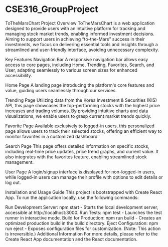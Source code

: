 # CSE316_GroupProject

ToTheMarsChart
Project Overview
ToTheMarsChart is a web application designed to provide users with an intuitive platform for tracking and managing stock market trends, enabling informed investment decisions. Aiming to support users in achieving “to-the-Mars” success in their investments, we focus on delivering essential tools and insights through a streamlined and user-friendly interface, avoiding unnecessary complexity.

Key Features
Navigation Bar
A responsive navigation bar allows easy access to core pages, including Home, Trending, Favorites, Search, and User, adapting seamlessly to various screen sizes for enhanced accessibility.

Home Page
A landing page introducing the platform's core features and value, guiding users seamlessly through our services.

Trending Page
Utilizing data from the Korea Investment & Securities (KIS) API, this page showcases the top-performing stocks with the highest price increases and trading volumes. By providing intuitive charts and data visualizations, we enable users to grasp current market trends quickly.

Favorite Page
Available exclusively to logged-in users, this personalized page allows users to track their selected stocks, offering an efficient way to monitor favorites in a customized dashboard.

Search Page
This page offers detailed information on specific stocks, including real-time price updates, price trend graphs, and current value. It also integrates with the favorites feature, enabling streamlined stock management.

User Page
A login/signup interface is displayed for non-logged-in users, while logged-in users can manage their profile with options to edit details or log out.

Installation and Usage Guide
This project is bootstrapped with Create React App. To run the application locally, use the following commands:

Run Development Server: npm start - Starts the local development server, accessible at http://localhost:3000.
Run Tests: npm test - Launches the test runner in interactive mode.
Build for Production: npm run build - Creates an optimized production build in the build directory.
Eject Configuration: npm run eject - Exposes configuration files for customization. (Note: This action is irreversible.)
Additional Information
For more details, please refer to the Create React App documentation and the React documentation.